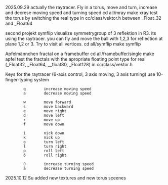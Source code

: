 2025.09.29  actually the raytracer. Fly in a torus, move and turn, increase and decrese moving speed and turning speed
            cd all/mray make xray
            test the torus by switching the real type in cc/class/vektor.h between _Float_32 and _Float64


second projekt symflip  visualize symmetrygroup of 3 reflektion in R3. its using the raytracer. you can fly and move the ball with 1,2,3 for reflection at plane 1,2 or 3. Try to visit all vertices.
            cd all/symflip  make symflip


Apfelmännchen fractal on a framebuffer
            cd all/framebuffer/single  make apfel
            test the fractals with the apropriate floating point type for real (_Float32, _Float64, __float80, _Float128) in cc/class/vektor.h

Keys for the raytracer (6-axis control, 3 axis moving, 3 axis turning) use 10-finger-typing system

            q        increase moving speed
            a        decrease moving speed

            w        move forward
            s        move backward
            e        move right
            d        move left
            r        move up
            f        move down

            i        nick down
            k        nick up
            o        turn left
            l        turn right
            p        roll left
            ö        roll right

            ü        increase turning speed
            ä        decrease turning speed

2025.10.12 Su  added new textures and new torus sceenes
